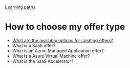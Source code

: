 [Learning paths](.../../index.md)

# How to choose my offer type

- [What are the available options for creating offers?](./01.md)
- What is a SaaS offer?
- What is an Azure Managed Application offer?
- What is a Azure Virtual Machine offer?
- What is the SaaS Accelerator?
